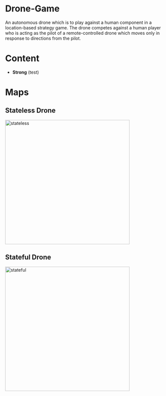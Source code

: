 # Drone-Game

An autonomous drone which is to play against a human component in a location-based strategy game. The drone competes against a human player who is acting as the pilot of a remote-controlled drone which moves only in response to directions from the pilot.

# Content
* __Strong__ (test)


# Maps

## Stateless Drone

<img width="400" alt="stateless" src="https://user-images.githubusercontent.com/56360198/96350785-510c1680-10af-11eb-85e6-aff048e8243b.PNG">


## Stateful Drone

<img width="400" alt="stateful" src="https://user-images.githubusercontent.com/56360198/96350645-ad226b00-10ae-11eb-9d93-0e63e17d6d67.PNG">



